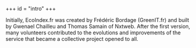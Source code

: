 +++
id = "intro"
+++

Initially, EcoIndex.fr was created by Frédéric Bordage (GreenIT.fr) and built by Gwenael Chailleu and Thomas Samain of Nxtweb. After the first version, many volunteers contributed to the evolutions and improvements of the service that became a collective project opened to all. 
